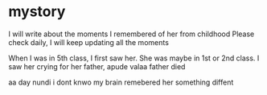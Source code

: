 # mystory

I will write about the moments I remembered of her from childhood
Please check daily, I will keep updating all the moments


When I was in 5th class, I first saw her. She was maybe in 1st or 2nd class. I saw her crying for her father, apude valaa father died 

aa day nundi i dont knwo my brain remebered her something diffent 
